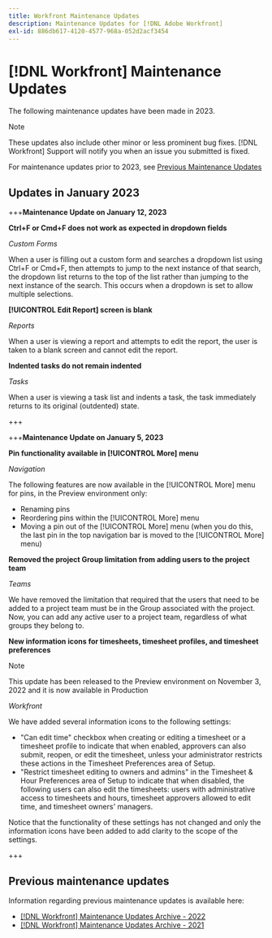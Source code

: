 ```yaml
---
title: Workfront Maintenance Updates
description: Maintenance Updates for [!DNL Adobe Workfront]
exl-id: 886db617-4120-4577-968a-052d2acf3454
---
```

# [!DNL Workfront] Maintenance Updates

The following maintenance updates have been made in 2023.

>[!NOTE]
>
>These updates also include other minor or less prominent bug fixes. [!DNL Workfront] Support will notify you when an issue you submitted is fixed.

For maintenance updates prior to 2023, see [Previous Maintenance Updates](#previous-maintenance-updates)

## Updates in January 2023

+++**Maintenance Update on January 12, 2023**

**Ctrl+F or Cmd+F does not work as expected in dropdown fields**

_Custom Forms_

When a user is filling out a custom form and searches a dropdown list using Ctrl+F or Cmd+F, then attempts to jump to the next instance of that search, the dropdown list returns to the top of the list rather than jumping to the next instance of the search. This occurs when a dropdown is set to allow multiple selections.

**[!UICONTROL Edit Report] screen is blank**

_Reports_

When a user is viewing a report and attempts to edit the report, the user is taken to a blank screen and cannot edit the report.

**Indented tasks do not remain indented**

_Tasks_

When a user is viewing a task list and indents a task, the task immediately returns to its original (outdented) state.

+++

+++**Maintenance Update on January 5, 2023**

**Pin functionality available in [!UICONTROL More] menu**

_Navigation_

The following features are now available in the [!UICONTROL More] menu for pins, in the Preview environment only:

* Renaming pins
* Reordering pins within the [!UICONTROL More] menu
* Moving a pin out of the [!UICONTROL More] menu (when you do this, the last pin in the top navigation bar is moved to the [!UICONTROL More] menu)

**Removed the project Group limitation from adding users to the project team**

_Teams_

We have removed the limitation that required that the users that need to be added to a project team must be in the Group associated with the project. Now, you can add any active user to a project team, regardless of what groups they belong to.

**New information icons for timesheets, timesheet profiles, and timesheet preferences**

>[!NOTE]
>
>This update has been released to the Preview environment on November 3, 2022 and it is now available in Production

_Workfront_

We have added several information icons to the following settings:  

* "Can edit time" checkbox when creating or editing a timesheet or a timesheet profile to indicate that when enabled, approvers can also submit, reopen, or edit the timesheet, unless your administrator restricts these actions in the Timesheet Preferences area of Setup. 
* "Restrict timesheet editing to owners and admins" in the Timesheet & Hour Preferences area of Setup to indicate that when disabled, the following users can also edit the timesheets: users with administrative access to timesheets and hours, timesheet approvers allowed to edit time, and timesheet owners' managers. 

Notice that the functionality of these settings has not changed and only the information icons have been added to add clarity to the scope of the settings.

+++

## Previous maintenance updates

Information regarding previous maintenance updates is available here:

* [[!DNL Workfront] Maintenance Updates Archive - 2022](2022-updates.md)
* [[!DNL Workfront] Maintenance Updates Archive - 2021](2021-updates.md)
